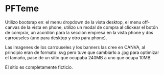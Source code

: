 # PFTeme
Utilizo bootsrap en: el menu dropdown de la vista desktop, el menu off-canvas de la vista en phone, utilizo un modal de compra al clickear el botón de comprar,
un acordión para la sección empresa en la vista phone y dos carrouseles (uno para desktop y otro para phone).

Las imagenes de los carrouseles y los banners las cree en CANVA, al principio eran de formato .svg pero tuve que cambiarlo a .jpg para optimizar el tamaño,
pase de un sitio que ocupaba 240MB a uno que ocupa 10MB.

El sitio es completamente ficticio.
